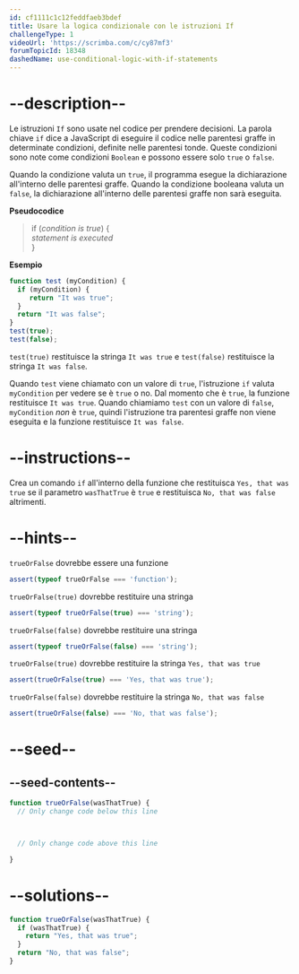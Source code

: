 ```yaml
---
id: cf1111c1c12feddfaeb3bdef
title: Usare la logica condizionale con le istruzioni If
challengeType: 1
videoUrl: 'https://scrimba.com/c/cy87mf3'
forumTopicId: 18348
dashedName: use-conditional-logic-with-if-statements
---
```


# --description--

Le istruzioni `If` sono usate nel codice per prendere decisioni. La parola chiave `if` dice a JavaScript di eseguire il codice nelle parentesi graffe in determinate condizioni, definite nelle parentesi tonde. Queste condizioni sono note come condizioni `Boolean` e possono essere solo `true` o `false`.

Quando la condizione valuta un `true`, il programma esegue la dichiarazione all'interno delle parentesi graffe. Quando la condizione booleana valuta un `false`, la dichiarazione all'interno delle parentesi graffe non sarà eseguita.

**Pseudocodice**

<blockquote>if (<i>condition is true</i>) {<br> <i>statement is executed</i><br>}</blockquote>

**Esempio**

```js
function test (myCondition) {
  if (myCondition) {
     return "It was true";
  }
  return "It was false";
}
test(true);
test(false);
```

`test(true)` restituisce la stringa `It was true` e `test(false)` restituisce la stringa `It was false`.

Quando `test` viene chiamato con un valore di `true`, l'istruzione `if` valuta `myCondition` per vedere se è `true` o no. Dal momento che è `true`, la funzione restituisce `It was true`. Quando chiamiamo `test` con un valore di `false`, `myCondition` *non* è `true`, quindi l'istruzione tra parentesi graffe non viene eseguita e la funzione restituisce `It was false`.

# --instructions--

Crea un comando `if` all'interno della funzione che restituisca `Yes, that was true` se il parametro `wasThatTrue` è `true` e restituisca `No, that was false` altrimenti.

# --hints--

`trueOrFalse` dovrebbe essere una funzione

```js
assert(typeof trueOrFalse === 'function');
```

`trueOrFalse(true)` dovrebbe restituire una stringa

```js
assert(typeof trueOrFalse(true) === 'string');
```

`trueOrFalse(false)` dovrebbe restituire una stringa

```js
assert(typeof trueOrFalse(false) === 'string');
```

`trueOrFalse(true)` dovrebbe restituire la stringa `Yes, that was true`

```js
assert(trueOrFalse(true) === 'Yes, that was true');
```

`trueOrFalse(false)` dovrebbe restituire la stringa `No, that was false`

```js
assert(trueOrFalse(false) === 'No, that was false');
```

# --seed--

## --seed-contents--

```js
function trueOrFalse(wasThatTrue) {
  // Only change code below this line



  // Only change code above this line

}
```

# --solutions--

```js
function trueOrFalse(wasThatTrue) {
  if (wasThatTrue) {
    return "Yes, that was true";
  }
  return "No, that was false";
}
```
